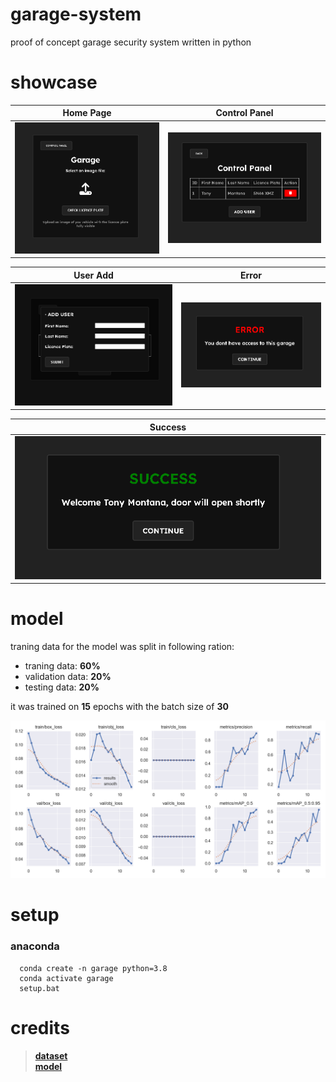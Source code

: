 # garage-system
proof of concept garage security system written in python

# showcase

| Home Page                           | Control Panel                       
| ----------------------------------- | -----------------------------------
| ![cat](showcase/home.png) | ![dog](showcase/control_panel.png)

| User Add                            | Error                     
| ----------------------------------- | -----------------------------------
| ![cat](showcase/user_add.png) | ![dog](showcase/error.png)

| Success                          
| -----------------------------------
| ![cat](showcase/success.png)


# model
traning data for the model was split in following ration:
- traning data: **60%**
- validation data: **20%**
- testing data: **20%**

it was trained on **15** epochs with the batch size of **30**

![traning-result](model/licence/results.png)

# setup

### anaconda

```shell
  conda create -n garage python=3.8
  conda activate garage
  setup.bat
```

# credits
>**[dataset](https://www.kaggle.com/datasets/andrewmvd/car-plate-detection)**
><br>
>**[model](https://github.com/ultralytics/yolov5)**
